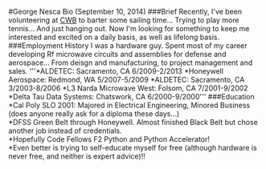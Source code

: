 #George Nesca Bio (September 10, 2014)
###Brief
Recently, I've been volunteering at [CWB](http://cwb.org) to barter some sailing time... Trying to play more tennis... And just hanging out. Now I'm looking for something to keep me interested and excited on a daily basis, as well as lifelong basis. 
###Employment History
I was a hardware guy. Spent most of my career developing Rf microwave circuits and assemblies for defense and aerospace... From deisgn and manufacturing, to project management and sales.
'''*ALDETEC:    Sacramento, CA    6/2009-2/2013 
*Honeywell Aerospace:    Redmond, WA    5/2007-5/2009
*ALDETEC:    Sacramento, CA    3/2003-8/2006
*L3 Narda Microwave West:    Folsom, CA    7/2001-9/2002
*Delta Tau Data Systems:    Chatswork, CA    6/2000-9/2000'''
###Education
*Cal Poly SLO 2001: Majored in Electrical Engineering, Minored  Business (does anyone really ask for a diploma these days...)      
*DFSS Green Belt through Honeywell. Almost finished Black Belt but chose another job instead of credentials.     
*Hopefully Code Fellows F2 Python and Python Accelerator!     
*Even better is trying to self-educate myself for free (although hardware is never free, and neither is expert advice)!!     

